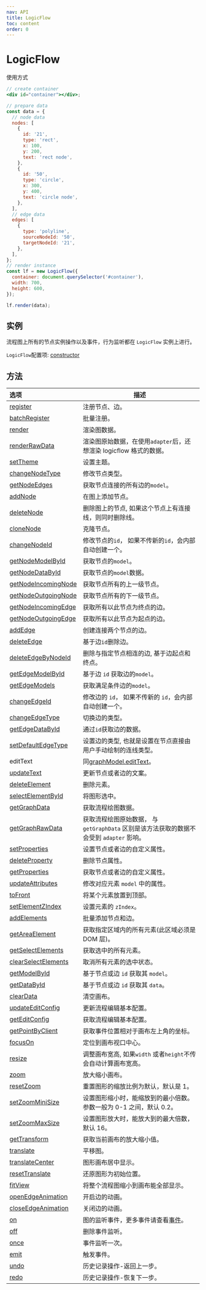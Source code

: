 ```yaml
---
nav: API
title: LogicFlow
toc: content
order: 0
---
```


<style>
table td:first-of-type {
  word-break: normal;
}
</style>

# LogicFlow

使用方式
```jsx | pure
// create container
<div id="container"></div>;

// prepare data
const data = {
  // node data
  nodes: [
    {
      id: '21',
      type: 'rect',
      x: 100,
      y: 200,
      text: 'rect node',
    },
    {
      id: '50',
      type: 'circle',
      x: 300,
      y: 400,
      text: 'circle node',
    },
  ],
  // edge data
  edges: [
    {
      type: 'polyline',
      sourceNodeId: '50',
      targetNodeId: '21',
    },
  ],
};
// render instance
const lf = new LogicFlow({
  container: document.querySelector('#container'),
  width: 700,
  height: 600,
});

lf.render(data);
```

## 实例

流程图上所有的节点实例操作以及事件，行为监听都在 `LogicFlow` 实例上进行。

`LogicFlow`配置项:  [constructor](detail/constructor)

## 方法
| 选项  | 描述           |
|:--------------------------------------------------|------------------------------------------------------------|
| [register](detail#register)         | 注册节点、边。      |
| [batchRegister](detail#batchregister)             | 批量注册。        |
| [render](detail#render)             | 渲染图数据。       |
| [renderRawData](detail#renderrawdata)             | 渲染图原始数据，在使用`adapter`后，还想渲染 logicflow 格式的数据。  |
| [setTheme](api/theme-api)           | 设置主题。        |
| [changeNodeType](detail#changenodetype)           | 修改节点类型。      |
| [getNodeEdges](detail#getnodeedges) | 获取节点连接的所有边的`model`。          |
| [addNode](detail#addnode)           | 在图上添加节点。     |
| [deleteNode](detail#deletenode)     | 删除图上的节点, 如果这个节点上有连接线，则同时删除线。 |
| [cloneNode](detail#clonenode)       | 克隆节点。        |
| [changeNodeId](detail#changenodeid) | 修改节点的`id`， 如果不传新的`id`，会内部自动创建一个。             |
| [getNodeModelById](detail#getnodemodelbyid)       | 获取节点的`model`。|
| [getNodeDataById](detail#getnodedatabyid)         | 获取节点的`model`数据。|
| [getNodeIncomingNode](detail#getnodeincomingnode) | 获取节点所有的上一级节点。|
| [getNodeOutgoingNode](detail#getnodeoutgoingnode) | 获取节点所有的下一级节点。|
| [getNodeIncomingEdge](detail#getnodeincomingedge) | 获取所有以此节点为终点的边。 |
| [getNodeOutgoingEdge](detail#getnodeoutgoingedge) | 获取所有以此节点为起点的边。 |
| [addEdge](detail#addedge)           | 创建连接两个节点的边。  |
| [deleteEdge](detail#deleteedge)     | 基于边`id`删除边。  |
| [deleteEdgeByNodeId](detail#deleteedgebynodeid)   | 删除与指定节点相连的边, 基于边起点和终点。       |
| [getEdgeModelById](detail#getedgemodelbyid)       | 基于边 `id` 获取边的`model`。        |
| [getEdgeModels](detail#getedgemodels)             | 获取满足条件边的`model`。             |
| [changeEdgeId](detail#changeedgeid) | 修改边的 `id`， 如果不传新的 `id`，会内部自动创建一个。            |
| [changeEdgeType](detail#changeedgetype)           | 切换边的类型。      |
| [getEdgeDataById](detail#getedgedatabyid)         | 通过`id`获取边的数据。|
| [setDefaultEdgeType](detail#setdefaultedgetype)   | 设置边的类型, 也就是设置在节点直接由用户手动绘制的连线类型。|
| editText            | 同[graphModel.editText](api/graph-model-api#edittext)。      |
| [updateText](detail#updatetext)     | 更新节点或者边的文案。  |
| [deleteElement](detail#deleteelement)             | 删除元素。        |
| [selectElementById](detail#selectelementbyid)     | 将图形选中。       |
| [getGraphData](detail#getgraphdata) | 获取流程绘图数据。    |
| [getGraphRawData](detail#getgraphrawdata)         | 获取流程绘图原始数据， 与 `getGraphData` 区别是该方法获取的数据不会受到 `adapter` 影响。 |
| [setProperties](detail#setproperties)             | 设置节点或者边的自定义属性。 |
| [deleteProperty](detail#deleteproperty)           | 删除节点属性。      |
| [getProperties](detail#getproperties)             | 获取节点或者边的自定义属性。 |
| [updateAttributes](detail#updateattributes)       | 修改对应元素 `model` 中的属性。         |
| [toFront](detail#tofront)           | 将某个元素放置到顶部。  |
| [setElementZIndex](detail#setelementzindex)       | 设置元素的 `zIndex`。|
| [addElements](detail#addelements)   | 批量添加节点和边。    |
| [getAreaElement](detail#getareaelement)           | 获取指定区域内的所有元素(此区域必须是 DOM 层)。  |
| [getSelectElements](detail#getselectelements)     | 获取选中的所有元素。   |
| [clearSelectElements](detail#clearselectelements) | 取消所有元素的选中状态。 |
| [getModelById](detail#getmodelbyid) | 基于节点或边 `id` 获取其 `model`。     |
| [getDataById](detail#getdatabyid)   | 基于节点或边 `id` 获取其 `data`。      |
| [clearData](detail#cleardata)       | 清空画布。        |
| [updateEditConfig](detail#updateeditconfig)       | 更新流程编辑基本配置。  |
| [getEditConfig](detail#geteditconfig)             | 获取流程编辑基本配置。  |
| [getPointByClient](detail#getpointbyclient)       | 获取事件位置相对于画布左上角的坐标。           |
| [focusOn](detail#focuson)           | 定位到画布视口中心。   |
| [resize](detail#resize)             | 调整画布宽高, 如果`width` 或者`height`不传会自动计算画布宽高。     |
| [zoom](detail#zoom) | 放大缩小画布。      |
| [resetZoom](detail#resetzoom)       | 重置图形的缩放比例为默认，默认是 1。          |
| [setZoomMiniSize](detail#setzoomminisize)         | 设置图形缩小时，能缩放到的最小倍数。参数一般为 0-1 之间，默认 0.2。       |
| [setZoomMaxSize](detail#setzoommaxsize)           | 设置图形放大时，能放大到的最大倍数，默认 16。     |
| [getTransform](detail#gettransform) | 获取当前画布的放大缩小值。|
| [translate](detail#translate)       | 平移图。         |
| [translateCenter](detail#translatecenter)         | 图形画布居中显示。    |
| [resetTranslate](detail#resettranslate)           | 还原图形为初始位置。   |
| [fitView](detail#fitview)           | 将整个流程图缩小到画布能全部显示。            |
| [openEdgeAnimation](detail#openedgeanimation)     | 开启边的动画。      |
| [closeEdgeAnimation](detail#closeedgeanimation)   | 关闭边的动画。      |
| [on](detail#on)     | 图的监听事件，更多事件请查看[事件](api/event-center-api)。    |
| [off](detail#off)   | 删除事件监听。      |
| [once](detail#once) | 事件监听一次。      |
| [emit](detail#emit) | 触发事件。        |
| [undo](detail#undo) | 历史记录操作-返回上一步。|
| [redo](detail#redo) | 历史记录操作-恢复下一步。|

